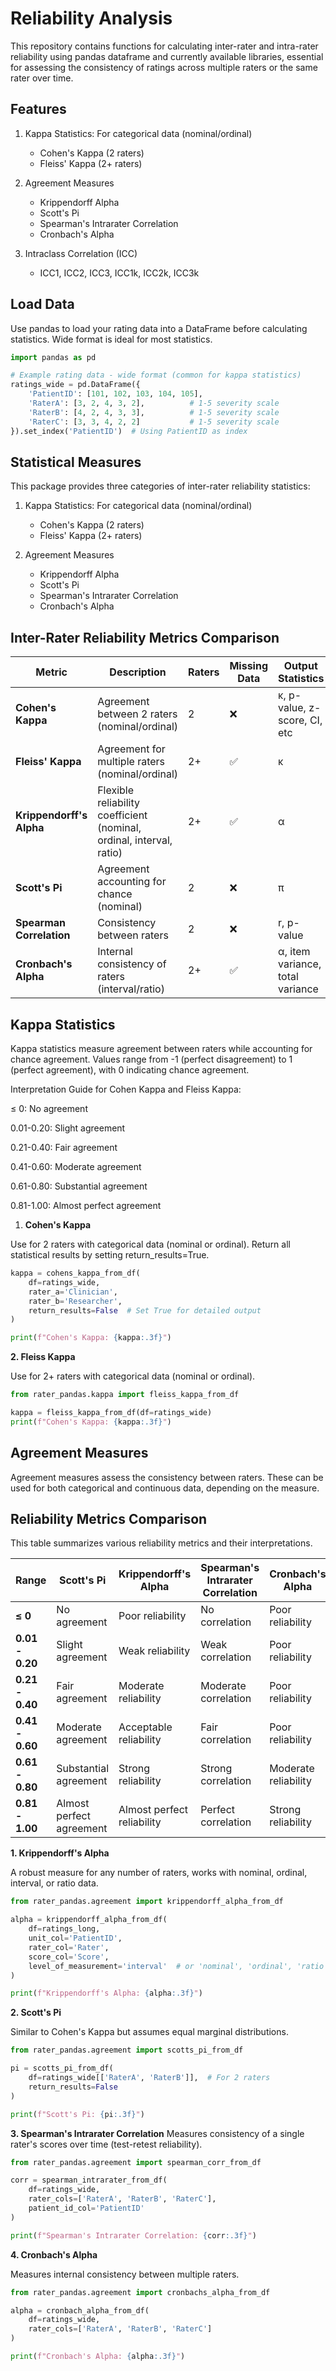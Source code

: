 # Reliability Analysis

This repository contains functions for calculating inter-rater and intra-rater reliability using pandas dataframe and currently available libraries, essential for assessing the consistency of ratings across multiple raters or the same rater over time.

## Features

1. Kappa Statistics: For categorical data (nominal/ordinal)
    - Cohen's Kappa (2 raters)
    - Fleiss' Kappa (2+ raters)

2. Agreement Measures
    - Krippendorff Alpha
    - Scott's Pi
    - Spearman's Intrarater Correlation
    - Cronbach's Alpha

3. Intraclass Correlation (ICC)
    - ICC1, ICC2, ICC3, ICC1k, ICC2k, ICC3k

## Load Data
Use pandas to load your rating data into a DataFrame before calculating statistics. Wide format is ideal for most statistics.

```python
import pandas as pd

# Example rating data - wide format (common for kappa statistics)
ratings_wide = pd.DataFrame({
    'PatientID': [101, 102, 103, 104, 105],
    'RaterA': [3, 2, 4, 3, 2],          # 1-5 severity scale
    'RaterB': [4, 2, 4, 3, 3],          # 1-5 severity scale
    'RaterC': [3, 3, 4, 2, 2]           # 1-5 severity scale
}).set_index('PatientID')  # Using PatientID as index

```

## Statistical Measures
This package provides three categories of inter-rater reliability statistics:

1. Kappa Statistics: For categorical data (nominal/ordinal)
    - Cohen's Kappa (2 raters)
    - Fleiss' Kappa (2+ raters)

2. Agreement Measures
    - Krippendorff Alpha
    - Scott's Pi
    - Spearman's Intrarater Correlation
    - Cronbach's Alpha

##  Inter-Rater Reliability Metrics Comparison

| Metric                  | Description                                                                 | Raters | Missing Data | Output Statistics                          | Data Format          |
|-------------------------|-----------------------------------------------------------------------------|--------|--------------|--------------------------------------------|----------------------|
| **Cohen's Kappa**       | Agreement between 2 raters (nominal/ordinal)                                | 2      | ❌           | κ, p-value, z-score, CI, etc                             | Wide only            |
| **Fleiss' Kappa**       | Agreement for multiple raters (nominal/ordinal)                             | 2+     | ✅           | κ                                          | Wide only            |
| **Krippendorff's Alpha**| Flexible reliability coefficient (nominal, ordinal, interval, ratio)                           | 2+     | ✅           | α                            | Wide only            |
| **Scott's Pi**          | Agreement accounting for chance (nominal)                                   | 2      | ❌           | π                                      | Wide only            |
| **Spearman Correlation**| Consistency between raters                         | 2      | ❌           | r, p-value                                 | Wide only            |
| **Cronbach's Alpha**    | Internal consistency of raters (interval/ratio)                             | 2+     | ✅           | α, item variance, total variance                    | Wide only            |

## Kappa Statistics
Kappa statistics measure agreement between raters while accounting for chance agreement. Values range from -1 (perfect disagreement) to 1 (perfect agreement), with 0 indicating chance agreement.

Interpretation Guide for Cohen Kappa and Fleiss Kappa:

≤ 0: No agreement

0.01-0.20: Slight agreement

0.21-0.40: Fair agreement

0.41-0.60: Moderate agreement

0.61-0.80: Substantial agreement

0.81-1.00: Almost perfect agreement

1. <b>Cohen's Kappa</b>

Use for 2 raters with categorical data (nominal or ordinal). Return all statistical results by setting return_results=True.
```python
kappa = cohens_kappa_from_df(
    df=ratings_wide,
    rater_a='Clinician',
    rater_b='Researcher',
    return_results=False  # Set True for detailed output
)

print(f"Cohen's Kappa: {kappa:.3f}")
```

<b>2. Fleiss Kappa</b>

Use for 2+ raters with categorical data (nominal or ordinal).
```python
from rater_pandas.kappa import fleiss_kappa_from_df

kappa = fleiss_kappa_from_df(df=ratings_wide)
print(f"Cohen's Kappa: {kappa:.3f}")
```

## Agreement Measures
Agreement measures assess the consistency between raters. These can be used for both categorical and continuous data, depending on the measure.

## Reliability Metrics Comparison

This table summarizes various reliability metrics and their interpretations.

| Range         | Scott's Pi              | Krippendorff's Alpha    | Spearman's Intrarater Correlation | Cronbach's Alpha               |
|---------------|-------------------------|--------------------------|-----------------------------------|---------------------------------|
| **≤ 0**       | No agreement            | Poor reliability         | No correlation                    | Poor reliability            |
| **0.01 - 0.20** | Slight agreement        | Weak reliability         | Weak correlation                  | Poor reliability            |
| **0.21 - 0.40** | Fair agreement          | Moderate reliability     | Moderate correlation               | Poor reliability      |
| **0.41 - 0.60** | Moderate agreement      | Acceptable reliability   | Fair correlation                  | Poor reliability      |
| **0.61 - 0.80** | Substantial agreement    | Strong reliability       | Strong correlation                | Moderate reliability               |
| **0.81 - 1.00** | Almost perfect agreement | Almost perfect reliability | Perfect correlation               | Strong reliability               |

<b>1. Krippendorff's Alpha</b>

A robust measure for any number of raters, works with nominal, ordinal, interval, or ratio data.

```python
from rater_pandas.agreement import krippendorff_alpha_from_df

alpha = krippendorff_alpha_from_df(
    df=ratings_long,
    unit_col='PatientID',
    rater_col='Rater',
    score_col='Score',
    level_of_measurement='interval'  # or 'nominal', 'ordinal', 'ratio'
)

print(f"Krippendorff's Alpha: {alpha:.3f}")
```

<b>2. Scott's Pi</b>

Similar to Cohen's Kappa but assumes equal marginal distributions.

```python
from rater_pandas.agreement import scotts_pi_from_df

pi = scotts_pi_from_df(
    df=ratings_wide[['RaterA', 'RaterB']],  # For 2 raters
    return_results=False
)

print(f"Scott's Pi: {pi:.3f}")
```

<b>3. Spearman's Intrarater Correlation</b>
Measures consistency of a single rater's scores over time (test-retest reliability).

```python
from rater_pandas.agreement import spearman_corr_from_df

corr = spearman_intrarater_from_df(
    df=ratings_wide,
    rater_cols=['RaterA', 'RaterB', 'RaterC'],
    patient_id_col='PatientID'
)

print(f"Spearman's Intrarater Correlation: {corr:.3f}")
```
<b>4. Cronbach's Alpha</b>

Measures internal consistency between multiple raters.

```python
from rater_pandas.agreement import cronbachs_alpha_from_df

alpha = cronbach_alpha_from_df(
    df=ratings_wide,
    rater_cols=['RaterA', 'RaterB', 'RaterC']
)

print(f"Cronbach's Alpha: {alpha:.3f}")
```